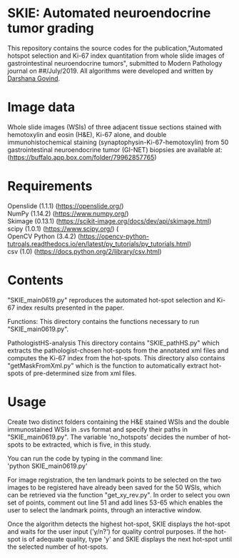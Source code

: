 # SKIE: Automated neuroendocrine tumor grading

This repository contains the source codes for the publication,"Automated hotspot selection and Ki-67 index quantitation from whole slide images of gastrointestinal neuroendocrine tumors", submitted to Modern Pathology journal on ##/July/2019. All algorithms were developed and written by [Darshana Govind](https://github.com/DarshanaGovind).

# Image data

Whole slide images (WSIs) of three adjacent tissue sections stained with hemotoxylin and eosin (H&E), Ki-67 alone, and double immunohistochemical staining (synaptophysin-Ki-67-hemotoxylin) from 50 gastrointestinal neuroendocrine tumor (GI-NET) biopsies are available at: (https://buffalo.app.box.com/folder/79962857765)

# Requirements

Openslide (1.1.1) (https://openslide.org/)<br/>
NumPy (1.14.2) (https://www.numpy.org/) <br/>
Skimage (0.13.1) (https://scikit-image.org/docs/dev/api/skimage.html) <br/>
scipy (1.0.1) (https://www.scipy.org/) (<br/>
OpenCV Python (3.4.2) (https://opencv-python-tutroals.readthedocs.io/en/latest/py_tutorials/py_tutorials.html)<br/>
csv (1.0) (https://docs.python.org/2/library/csv.html) <br/>

# Contents

"SKIE_main0619.py" reproduces the automated hot-spot selection and Ki-67 index results presented in the paper.  

Functions:
This directory contains the functions necessary to run "SKIE_main0619.py".

PathologistHS-analysis
This directory contains "SKIE_pathHS.py" which extracts the pathologist-chosen hot-spots from the annotated xml files and computes the Ki-67 index from the hot-spots. This directory also contains "getMaskFromXml.py" which is the function to automatically extract hot-spots of pre-determined size from xml files.

# Usage

Create two distinct folders containing the H&E stained WSIs and the double immunostained WSIs in .svs format and specify their paths in "SKIE_main0619.py". The variable 'no_hotspots' decides the number of hot-spots to be extracted, which is five, in this study.

You can run the code by typing in the command line:<br/>
'python SKIE_main0619.py' 

For image registration, the ten landmark points to be selected on the two images to be registered have already been saved for the 50 WSIs, which can be retrieved via the function "get_xy_rev.py". In order to select you own set of points, comment out line 51 and add lines 53-65 which enables the user to select the landmark points, through an interactive window.

Once the algorithm detects the highest hot-spot, SKIE displays the hot-spot and waits for the user input ('y/n?') for quality control purposes. If the hot-spot is of adequate quality, type 'y' and SKIE displays the next hot-spot until the selected number of hot-spots. 





